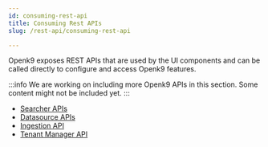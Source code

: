```yaml
---
id: consuming-rest-api
title: Consuming Rest APIs
slug: /rest-api/consuming-rest-api

---
```


Openk9 exposes REST APIs that are used by the UI components and
can be called directly to configure and access Openk9 features.

:::info
We are working on including more Openk9 APIs in this section.
Some content might not be included yet.
:::


- [Searcher APIs](api/searcher-api)
- [Datasource APIs](api/datasource-api)
- [Ingestion API](api/ingestion-api)
- [Tenant Manager API](api/tenant-manager-api)
